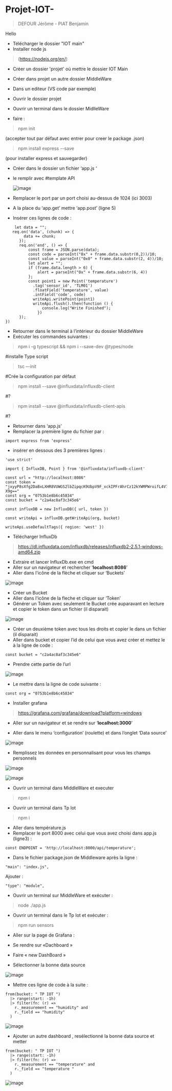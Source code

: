 # Projet-IOT-
> DEFOUR Jérôme - PIAT Benjamin



Hello
- Télécharger le dossier "IOT main"
- Installer node js 
> (https://nodejs.org/en/)
- Créer un dossier 'projet' où mettre le dossier IOT Main
- Créer dans projet un autre dossier MiddleWare 

-   Dans un editeur (VS code par exemple) 
- Ouvrir le dossier projet
- Ouvrir un terminal dans le dossier MidlleWare
- faire : 
> npm init 

(accepter tout par défaut avec entrer pour creer le package .json)

> npm install express --save

(pour installer express et sauvegarder)

-   Créer dans le dossier un fichier  ‘app.js ‘

- le remplir avec #template API 
  
  ![image](https://user-images.githubusercontent.com/81513016/210803218-0c7a5fd3-58d9-494c-90bb-32737fec9d1e.png)

-	Remplacer le port par un port choisi au-dessus de 1024 (ici  3003)

-	A la place du ‘app.get’ mettre ‘app.post’ (ligne 5)
 
-	Insérer ces lignes de code :

```app.post('/api/temperature', (req, res) => {
    let data = "";
   req.on('data', (chunk) => {
        data += chunk;
      });
      req.on('end', () => {
          const frame = JSON.parse(data);
          const code = parseInt("0x" + frame.data.substr(0,2))/10;
          const value = parseInt("0x0" + frame.data.substr(2, 4))/10;
          let alert = "";
          if (frame.data.length > 6) {
              alert = parseInt("0x" + frame.data.substr(6, 4))
          };
          const point1 = new Point('temperature')
            .tag('sensor_id', 'TLM01')
            .floatField('temperature', value)
            .intField('code', code)
            writeApi.writePoint(point1)
            writeApi.flush().then(function () {
                console.log("Write Finished");
              })
      });
})
```
-	Retourner dans le terminal à l’intérieur du dossier MiddleWare
-	Exécuter les commandes suivantes : 
>	npm i -g typescript && npm i --save-dev @types/node  

#installe Type script
	
>	tsc –-init  
	
#Crée la configuration par défaut 

>	npm install --save @influxdata/influxdb-client  
	
#?
	
>	npm install --save @influxdata/influxdb-client-apis  
	
#?
	
-	Retourner dans ‘app.js’
-	Remplacer la première ligne du fichier par :
  
```
import express from ‘express’ 
```
-	insérer en dessous des 3 premières lignes : 

```
'use strict'

import { InfluxDB, Point } from '@influxdata/influxdb-client'

const url = "http://localhost:8086"
const token = "jxyyP8sXfg2DaBxLXHR8VUWGS2lbZipqcK9UbpV9F_xckIPFrAhrCz12kYWMPWroifL4V7UPgRjNhClCxJ-X9g=="
const org = "0753b1e8b6c45834"
const bucket = "c2a4ac8af3c345e6"

const influxDB = new InfluxDB({ url, token })

const writeApi = influxDB.getWriteApi(org, bucket)

writeApi.useDefaultTags({ region: 'west' }) 
```

-	Télécharger InfluxDb
>https://dl.influxdata.com/influxdb/releases/influxdb2-2.5.1-windows-amd64.zip
-	Extraire et lancer InfluxDb.exe en cmd
-	Aller sur un navigateur et rechercher ‘**localhost:8086**’
-	Aller dans l'icône de la flèche et cliquer sur ‘Buckets’

 ![image](https://user-images.githubusercontent.com/81513016/210803526-ef19511e-c483-4536-8d82-170a65180801.png)

-	Créer un Bucket
-	Aller dans l'icône de la fleche et cliquer sur ‘Token’
-	Générer un Token avec seulement le Bucket crée auparavant en lecture et copier le token dans un fichier (il disparait)

 ![image](https://user-images.githubusercontent.com/81513016/210803583-9a488cb9-a37d-4cfa-8312-90f2432c9cd1.png)

-	Créer un deuxième token avec tous les droits et copier le dans un fichier (il disparait)
-	Aller dans bucket et copier l’id de celui que vous avez créer et mettez le à la ligne de code :
```
const bucket = "c2a4ac8af3c345e6"
```
-	Prendre cette partie de l’url  

![image](https://user-images.githubusercontent.com/98834517/210812958-de899e70-dc33-4782-b32d-e9891c3a8ca2.png)

-	Le mettre dans la ligne de code suivante :
```
const org = "0753b1e8b6c45834"
```

-	Installer grafana 
>https://grafana.com/grafana/download?platform=windows
-	Aller sur un navigateur et se rendre sur ‘**localhost:3000**’ 

-	Aller dans le menu ‘configuration’ (roulette) et dans l’onglet ‘Data source’ 

![image](https://user-images.githubusercontent.com/98834517/210813388-d984ddb7-8fa5-4d55-852d-877df4f1839b.png)

-	Remplissez les données en personnalisant pour vous les champs personnels
 	 
![image](https://user-images.githubusercontent.com/81513016/210804537-8acf5f83-328d-4b33-aac6-b47df62991b6.png)

![image](https://user-images.githubusercontent.com/81513016/210804576-6e8abda2-ee22-4cf3-b983-052942c91cbe.png)


-	Ouvrir un terminal dans MiddleWare et executer

>	npm i

-	Ouvrir un terminal dans Tp Iot

>	npm i 

-	Aller dans température.js
 
-	Remplacer le port 8000 avec celui que vous avez choisi dans app.js (ligne3) :
``` 
const ENDPOINT = 'http://localhost:8000/api/temperature'; 
```

-	Dans le fichier package.json de Middleware  après la ligne : 
```
"main": "index.js",
```
Ajouter :
```
"type": "module",
```

-	Ouvrir un terminal sur MiddleWare et exécuter :

>	node ./app.js

-	Ouvrir un terminal dans le Tp Iot et exécuter :

>	npm run sensors

-	Aller sur la page de Grafana : 

-	Se rendre sur «Dachboard »
-	Faire « new DashBoard »
-	Sélectionner la bonne data source 
	
![image](https://user-images.githubusercontent.com/81513016/210804835-9df08b84-f64b-4464-b154-684aea631e4b.png)

-	Mettre ces ligne de code à la suite :
```
from(bucket: " TP IOT ")
  |> range(start: -1h)
  |> filter(fn: (r) =>
    r._measurement == "humidity" and
    r._field == "humidity"
  )
```
 
 ![image](https://user-images.githubusercontent.com/98834517/210806256-812f6152-a3fd-41c8-9a02-593c00ecdbf0.png)


-	Ajouter un autre dashboard  , resélectionné la bonne data source et metter

```
from(bucket: " TP IOT ")
  |> range(start: -1h)
  |> filter(fn: (r) =>
    r._measurement == "temperature" and
    r._field == "temperature "
  )
```
![image](https://user-images.githubusercontent.com/98834517/210807061-fd4a25f4-1443-44a0-b682-eff3a312758d.png)


